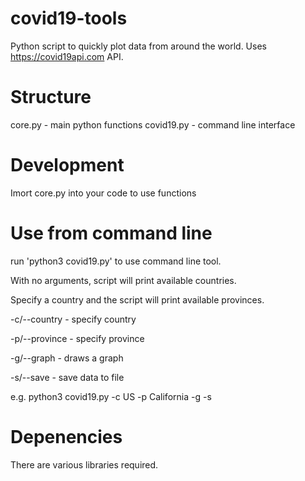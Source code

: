 # covid19-tools
Python script to quickly plot data from around the world. Uses https://covid19api.com API. 

# Structure
core.py - main python functions
covid19.py - command line interface

# Development
Imort core.py into your code to use functions

# Use from command line
run 'python3 covid19.py' to use command line tool.

With no arguments, script will print available countries.

Specify a country and the script will print available provinces.

-c/--country <country> - specify country
  
-p/--province <province> - specify province
  
-g/--graph - draws a graph

-s/--save - save data to file

e.g. python3 covid19.py -c US -p California -g -s

# Depenencies
There are various libraries required.
